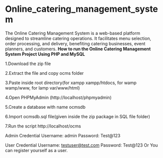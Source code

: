 # Online_catering_management_system
The Online Catering Management System is a web-based platform designed to streamline catering operations. It facilitates menu selection, order processing, and delivery, benefiting catering businesses, event planners, and customers.
**How to run the Online Catering Management System Project Using PHP and MySQL**

1.Download the zip file

2.Extract the file and copy ocms folder

3.Paste inside root directory(for xampp xampp/htdocs, for wamp wamp/www, for lamp var/www/html)

4.Open PHPMyAdmin (http://localhost/phpmyadmin)

5.Create a database with name ocmsdb

6.Import ocmsdb.sql file(given inside the zip package in SQL file folder)

7.Run the script http://localhost/ocms

Admin Credential
Username: admin
Password: Test@123


User Credential
Username: testuser@test.com
Password: Test@123
Or You can register yourself as a user.
